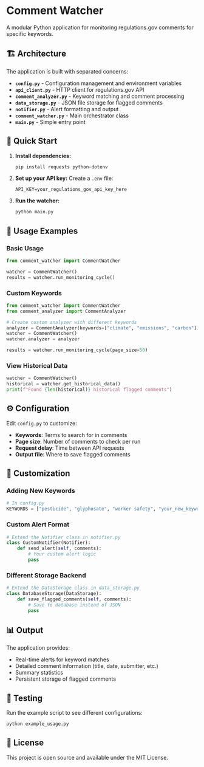 # Comment Watcher

A modular Python application for monitoring regulations.gov comments for specific keywords.

## 🏗️ Architecture

The application is built with separated concerns:

- **`config.py`** - Configuration management and environment variables
- **`api_client.py`** - HTTP client for regulations.gov API
- **`comment_analyzer.py`** - Keyword matching and comment processing
- **`data_storage.py`** - JSON file storage for flagged comments
- **`notifier.py`** - Alert formatting and output
- **`comment_watcher.py`** - Main orchestrator class
- **`main.py`** - Simple entry point

## 🚀 Quick Start

1. **Install dependencies:**

   ```bash
   pip install requests python-dotenv
   ```

2. **Set up your API key:**
   Create a `.env` file:

   ```
   API_KEY=your_regulations_gov_api_key_here
   ```

3. **Run the watcher:**
   ```bash
   python main.py
   ```

## 📖 Usage Examples

### Basic Usage

```python
from comment_watcher import CommentWatcher

watcher = CommentWatcher()
results = watcher.run_monitoring_cycle()
```

### Custom Keywords

```python
from comment_watcher import CommentWatcher
from comment_analyzer import CommentAnalyzer

# Create custom analyzer with different keywords
analyzer = CommentAnalyzer(keywords=["climate", "emissions", "carbon"])
watcher = CommentWatcher()
watcher.analyzer = analyzer

results = watcher.run_monitoring_cycle(page_size=50)
```

### View Historical Data

```python
watcher = CommentWatcher()
historical = watcher.get_historical_data()
print(f"Found {len(historical)} historical flagged comments")
```

## ⚙️ Configuration

Edit `config.py` to customize:

- **Keywords**: Terms to search for in comments
- **Page size**: Number of comments to check per run
- **Request delay**: Time between API requests
- **Output file**: Where to save flagged comments

## 🔧 Customization

### Adding New Keywords

```python
# In config.py
KEYWORDS = ["pesticide", "glyphosate", "worker safety", "your_new_keyword"]
```

### Custom Alert Format

```python
# Extend the Notifier class in notifier.py
class CustomNotifier(Notifier):
    def send_alert(self, comments):
        # Your custom alert logic
        pass
```

### Different Storage Backend

```python
# Extend the DataStorage class in data_storage.py
class DatabaseStorage(DataStorage):
    def save_flagged_comments(self, comments):
        # Save to database instead of JSON
        pass
```

## 📊 Output

The application provides:

- Real-time alerts for keyword matches
- Detailed comment information (title, date, submitter, etc.)
- Summary statistics
- Persistent storage of flagged comments

## 🧪 Testing

Run the example script to see different configurations:

```bash
python example_usage.py
```

## 📝 License

This project is open source and available under the MIT License.
